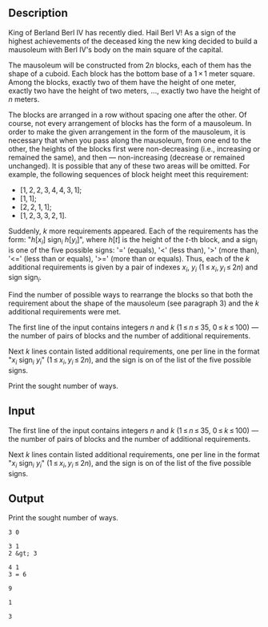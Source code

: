 ## Description

<div><p>King of Berland Berl IV has recently died. Hail Berl V! As a sign of the highest achievements of the deceased king the new king decided to build a mausoleum with Berl IV's body on the main square of the capital.</p><p>The mausoleum will be constructed from <span class="tex-span">2<i>n</i></span> blocks, each of them has the shape of a cuboid. Each block has the bottom base of a <span class="tex-span">1 × 1</span> meter square. Among the blocks, exactly two of them have the height of one meter, exactly two have the height of two meters, ..., exactly two have the height of <span class="tex-span"><i>n</i></span> meters.</p><p>The blocks are arranged in a row without spacing one after the other. Of course, not every arrangement of blocks has the form of a mausoleum. In order to make the given arrangement in the form of the mausoleum, it is necessary that when you pass along the mausoleum, from one end to the other, the heights of the blocks first were <span class="tex-font-style-it">non-decreasing</span> (i.e., increasing or remained the same), and then — <span class="tex-font-style-it">non-increasing</span> (decrease or remained unchanged). It is possible that any of these two areas will be omitted. For example, the following sequences of block height meet this requirement:</p><ul> <li> <span class="tex-span">[1, 2, 2, 3, 4, 4, 3, 1]</span>; </li><li> <span class="tex-span">[1, 1]</span>; </li><li> <span class="tex-span">[2, 2, 1, 1]</span>; </li><li> <span class="tex-span">[1, 2, 3, 3, 2, 1]</span>. </li></ul><p>Suddenly, <span class="tex-span"><i>k</i></span> more requirements appeared. Each of the requirements has the form: "<span class="tex-span"><i>h</i>[<i>x</i><sub class="lower-index"><i>i</i></sub>]</span> <span class="tex-font-style-tt">sign</span><span class="tex-span"><sub class="lower-index"><i>i</i></sub></span> <span class="tex-span"><i>h</i>[<i>y</i><sub class="lower-index"><i>i</i></sub>]</span>", where <span class="tex-span"><i>h</i>[<i>t</i>]</span> is the height of the <span class="tex-span"><i>t</i></span>-th block, and a <span class="tex-font-style-tt">sign</span><span class="tex-span"><sub class="lower-index"><i>i</i></sub></span> is one of the five possible signs: '<span class="tex-font-style-tt">=</span>' (equals), '<span class="tex-font-style-tt">&lt;</span>' (less than), '<span class="tex-font-style-tt">&gt;</span>' (more than), '<span class="tex-font-style-tt">&lt;=</span>' (less than or equals), '<span class="tex-font-style-tt">&gt;=</span>' (more than or equals). Thus, each of the <span class="tex-span"><i>k</i></span> additional requirements is given by a pair of indexes <span class="tex-span"><i>x</i><sub class="lower-index"><i>i</i></sub></span>, <span class="tex-span"><i>y</i><sub class="lower-index"><i>i</i></sub></span> (<span class="tex-span">1 ≤ <i>x</i><sub class="lower-index"><i>i</i></sub>, <i>y</i><sub class="lower-index"><i>i</i></sub> ≤ 2<i>n</i></span>) and sign <span class="tex-font-style-tt">sign</span><span class="tex-span"><sub class="lower-index"><i>i</i></sub></span>.</p><p>Find the number of possible ways to rearrange the blocks so that both the requirement about the shape of the mausoleum (see paragraph 3) and the <span class="tex-span"><i>k</i></span> additional requirements were met.</p></div><div class="input-specification"><p>The first line of the input contains integers <span class="tex-span"><i>n</i></span> and <span class="tex-span"><i>k</i></span> (<span class="tex-span">1 ≤ <i>n</i> ≤ 35</span>, <span class="tex-span">0 ≤ <i>k</i> ≤ 100</span>) — the number of pairs of blocks and the number of additional requirements.</p><p>Next <span class="tex-span"><i>k</i></span> lines contain listed additional requirements, one per line in the format "<span class="tex-span"><i>x</i><sub class="lower-index"><i>i</i></sub></span> <span class="tex-font-style-tt">sign</span><span class="tex-span"><sub class="lower-index"><i>i</i></sub></span> <span class="tex-span"><i>y</i><sub class="lower-index"><i>i</i></sub></span>" (<span class="tex-span">1 ≤ <i>x</i><sub class="lower-index"><i>i</i></sub>, <i>y</i><sub class="lower-index"><i>i</i></sub> ≤ 2<i>n</i></span>), and the sign is on of the list of the five possible signs.</p></div><div class="output-specification"><p>Print the sought number of ways.</p></div>

## Input

<p>The first line of the input contains integers <span class="tex-span"><i>n</i></span> and <span class="tex-span"><i>k</i></span> (<span class="tex-span">1 ≤ <i>n</i> ≤ 35</span>, <span class="tex-span">0 ≤ <i>k</i> ≤ 100</span>) — the number of pairs of blocks and the number of additional requirements.</p><p>Next <span class="tex-span"><i>k</i></span> lines contain listed additional requirements, one per line in the format "<span class="tex-span"><i>x</i><sub class="lower-index"><i>i</i></sub></span> <span class="tex-font-style-tt">sign</span><span class="tex-span"><sub class="lower-index"><i>i</i></sub></span> <span class="tex-span"><i>y</i><sub class="lower-index"><i>i</i></sub></span>" (<span class="tex-span">1 ≤ <i>x</i><sub class="lower-index"><i>i</i></sub>, <i>y</i><sub class="lower-index"><i>i</i></sub> ≤ 2<i>n</i></span>), and the sign is on of the list of the five possible signs.</p>

## Output

<p>Print the sought number of ways.</p>





```input1
3 0

```




```input2
3 1
2 &gt; 3

```




```input3
4 1
3 = 6

```




```output1
9

```




```output2
1

```




```output3
3

```


